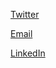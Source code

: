 

[Twitter](http://twitter.com/mskayyali)

[Email](mailto:mskayyali@me.com)

[LinkedIn](http://linkedin.com/in/mskayyali)


